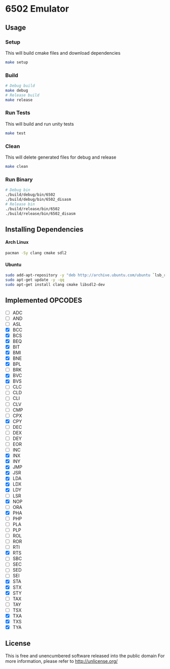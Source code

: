 # 6502 Emulator

## Usage

### Setup
This will build cmake files and download dependencies
```bash
make setup
```

### Build
```bash
# Debug build
make debug
# Release build
make release
```

### Run Tests
This will build and run unity tests
```bash
make test
```

### Clean
This will delete generated files for debug and release
```bash
make clean
```

### Run Binary
```bash
# Debug bin
./build/debug/bin/6502
./build/debug/bin/6502_disasm
# Release bin
./build/release/bin/6502
./build/release/bin/6502_disasm
```

## Installing Dependencies

#### Arch Linux
```bash
pacman -Sy clang cmake sdl2
```

#### Ubuntu
```bash
sudo add-apt-repository -y "deb http://archive.ubuntu.com/ubuntu `lsb_release -sc` main universe restricted multiverse"
sudo apt-get update -y -qq
sudo apt-get install clang cmake libsdl2-dev
```

## Implemented OPCODES
- [ ] ADC
- [ ] AND
- [ ] ASL
- [x] BCC
- [x] BCS
- [x] BEQ
- [x] BIT
- [x] BMI
- [x] BNE
- [x] BPL
- [ ] BRK
- [x] BVC
- [x] BVS
- [ ] CLC
- [ ] CLD
- [ ] CLI
- [ ] CLV
- [ ] CMP
- [ ] CPX
- [x] CPY
- [ ] DEC
- [ ] DEX
- [ ] DEY
- [ ] EOR
- [ ] INC
- [x] INX
- [x] INY
- [x] JMP
- [x] JSR
- [x] LDA
- [x] LDX
- [x] LDY
- [ ] LSR
- [x] NOP
- [ ] ORA
- [x] PHA
- [ ] PHP
- [ ] PLA
- [ ] PLP
- [ ] ROL
- [ ] ROR
- [ ] RTI
- [x] RTS
- [ ] SBC
- [ ] SEC
- [ ] SED
- [ ] SEI
- [x] STA
- [x] STX
- [x] STY
- [ ] TAX
- [ ] TAY
- [ ] TSX
- [x] TXA
- [x] TXS
- [x] TYA

## License
This is free and unencumbered software released into the public domain
For more information, please refer to <http://unlicense.org/>
